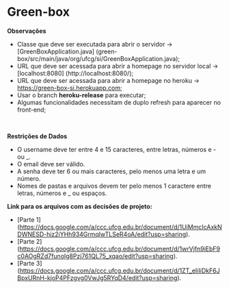 # Green-box

**Observações**
- Classe que deve ser executada para abrir o servidor -> [GreenBoxApplication.java] (green-box/src/main/java/org/ufcg/si/GreenBoxApplication.java);
- URL que deve ser acessada para abrir a homepage no servidor local -> [localhost:8080] (http://localhost:8080/);
- URL que deve ser acessada para abrir a homepage no heroku -> https://green-box-si.herokuapp.com;
- Usar o branch **heroku-release** para executar;
- Algumas funcionalidades necessitam de duplo refresh para aparecer no front-end;
<br/>

**Restrições de Dados**
- O username deve ter entre 4 e 15 caracteres, entre letras, números e - ou _.
- O email deve ser válido.
- A senha deve ter 6 ou mais caracteres, pelo menos uma letra e um número.
- Nomes de pastas e arquivos devem ter pelo menos 1 caractere entre letras, números e _ ou espaços.

**Link para os arquivos com as decisões de projeto:**
- [Parte 1] (https://docs.google.com/a/ccc.ufcg.edu.br/document/d/1UiMmcIcAxkNDWNESD-hiz2iYHh934GrmqlwTLSeR4oA/edit?usp=sharing).
- [Parte 2] (https://docs.google.com/a/ccc.ufcg.edu.br/document/d/1wrVjfn9iEbF9c0AOgRZd7funolg8Pzj761QL75_xqao/edit?usp=sharing).
- [Parte 3] (https://docs.google.com/a/ccc.ufcg.edu.br/document/d/1ZT_eIiIiDkF6JBpxURnH-kjoP4PFzgvg0VwJg5RYqD4/edit?usp=sharing).
